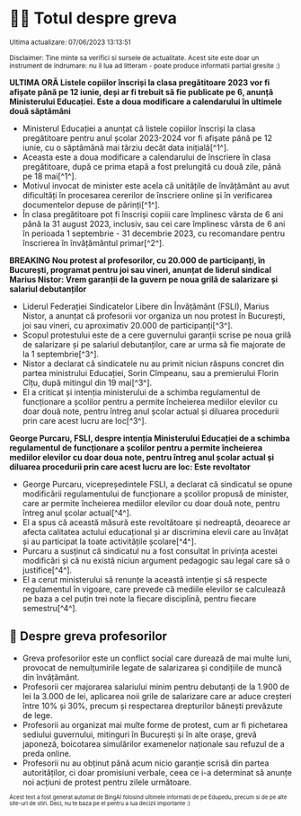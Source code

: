 # 👩‍🏫 Totul despre greva
<sub>Ultima actualizare: 07/06/2023 13:13:51</sub>

<sub>Disclaimer: Tine minte sa verifici si sursele de actualitate. Acest site este doar un instrument de indrumare: nu il lua ad litteram - poate produce informatii partial gresite :)</sub>

**ULTIMA ORĂ Listele copiilor înscriși la clasa pregătitoare 2023 vor fi afișate până pe 12 iunie, deși ar fi trebuit să fie publicate pe 6, anunță Ministerului Educației. Este a doua modificare a calendarului în ultimele două săptămâni**

- Ministerul Educației a anunțat că listele copiilor înscriși la clasa pregătitoare pentru anul școlar 2023-2024 vor fi afișate până pe 12 iunie, cu o săptămână mai târziu decât data inițială[^1^].
- Aceasta este a doua modificare a calendarului de înscriere în clasa pregătitoare, după ce prima etapă a fost prelungită cu două zile, până pe 18 mai[^1^].
- Motivul invocat de minister este acela că unitățile de învățământ au avut dificultăți în procesarea cererilor de înscriere online și în verificarea documentelor depuse de părinți[^1^].
- În clasa pregătitoare pot fi înscriși copiii care împlinesc vârsta de 6 ani până la 31 august 2023, inclusiv, sau cei care împlinesc vârsta de 6 ani în perioada 1 septembrie - 31 decembrie 2023, cu recomandare pentru înscrierea în învățământul primar[^2^].

**BREAKING Nou protest al profesorilor, cu 20.000 de participanți, în București, programat pentru joi sau vineri, anunțat de liderul sindical Marius Nistor: Vrem garanții de la guvern pe noua grilă de salarizare și salariul debutanților**

- Liderul Federației Sindicatelor Libere din Învățământ (FSLI), Marius Nistor, a anunțat că profesorii vor organiza un nou protest în București, joi sau vineri, cu aproximativ 20.000 de participanți[^3^].
- Scopul protestului este de a cere guvernului garanții scrise pe noua grilă de salarizare și pe salariul debutanților, care ar urma să fie majorate de la 1 septembrie[^3^].
- Nistor a declarat că sindicatele nu au primit niciun răspuns concret din partea ministrului Educației, Sorin Cîmpeanu, sau a premierului Florin Cîțu, după mitingul din 19 mai[^3^].
- El a criticat și intenția ministerului de a schimba regulamentul de funcționare a școlilor pentru a permite încheierea mediilor elevilor cu doar două note, pentru întreg anul școlar actual și diluarea procedurii prin care acest lucru are loc[^3^].

**George Purcaru, FSLI, despre intenția Ministerului Educației de a schimba regulamentul de funcționare a școlilor pentru a permite încheierea mediilor elevilor cu doar doua note, pentru întreg anul școlar actual și diluarea procedurii prin care acest lucru are loc: Este revoltator**

- George Purcaru, vicepreședintele FSLI, a declarat că sindicatul se opune modificării regulamentului de funcționare a școlilor propusă de minister, care ar permite încheierea mediilor elevilor cu doar două note, pentru întreg anul școlar actual[^4^].
- El a spus că această măsură este revoltătoare și nedreaptă, deoarece ar afecta calitatea actului educațional și ar discrimina elevii care au învățat și au participat la toate activitățile școlare[^4^].
- Purcaru a susținut că sindicatul nu a fost consultat în privința acestei modificări și că nu există niciun argument pedagogic sau legal care să o justifice[^4^].
- El a cerut ministerului să renunțe la această intenție și să respecte regulamentul în vigoare, care prevede că mediile elevilor se calculează pe baza a cel puțin trei note la fiecare disciplină, pentru fiecare semestru[^4^].

## 🏫 Despre greva profesorilor

- Greva profesorilor este un conflict social care durează de mai multe luni, provocat de nemulțumirile legate de salarizarea și condițiile de muncă din învățământ.
- Profesorii cer majorarea salariului minim pentru debutanți de la 1.900 de lei la 3.000 de lei, aplicarea noii grile de salarizare care ar aduce creșteri între 10% și 30%, precum și respectarea drepturilor bănești prevăzute de lege.
- Profesorii au organizat mai multe forme de protest, cum ar fi pichetarea sediului guvernului, mitinguri în București și în alte orașe, grevă japoneză, boicotarea simulărilor examenelor naționale sau refuzul de a preda online.
- Profesorii nu au obținut până acum nicio garanție scrisă din partea autorităților, ci doar promisiuni verbale, ceea ce i-a determinat să anunțe noi acțiuni de protest pentru zilele următoare.


<sub><sub>Acest text a fost generat automat de BingAI folosind ultimele informatii de pe Edupedu, precum si de pe alte site-uri de stiri. Deci, nu te baza pe el pentru a lua decizii importante :)</sub></sub>